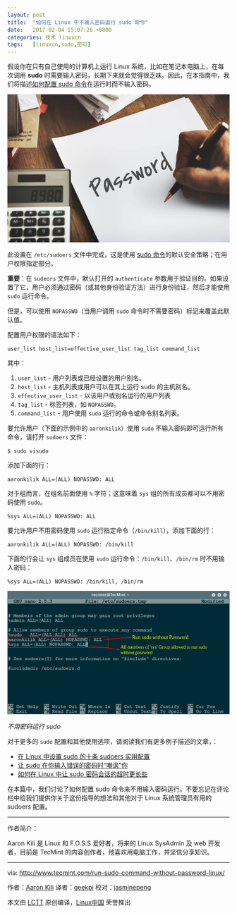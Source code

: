 ```yaml
---
layout: post
title:	"如何在 Linux 中不输入密码运行 sudo 命令"
date:	2017-02-04 15:07:26 +0800 
categories:	技术 linuxcn 
tags:	[linuxcn,sudo,密码]
---
```



假设你在只有自己使用的计算机上运行 Linux 系统，比如在笔记本电脑上，在每次调用 **sudo** 时需要输入密码，长期下来就会觉得很乏味。因此，在本指南中，我们将描述[如何配置 sudo 命令](http://www.tecmint.com/sudoers-configurations-for-setting-sudo-in-linux/)在运行时而不输入密码。


![](/Asserts/Images/album/201702/04/150719amz46v86mmxy4080.jpg)


此设置在 `/etc/sudoers` 文件中完成，这是使用 [sudo 命令](/tag-sudo.html)的默认安全策略；在用户权限指定部分。


**重要**：在 `sudeors` 文件中，默认打开的 `authenticate` 参数用于验证目的。如果设置了它，用户必须通过密码（或其他身份验证方法）进行身份验证，然后才能使用 `sudo` 运行命令。


但是，可以使用 `NOPASSWD`（当用户调用 `sudo` 命令时不需要密码）标记来覆盖此默认值。


配置用户权限的语法如下：



```
user_list host_list=effective_user_list tag_list command_list

```

其中：


1. `user_list` - 用户列表或已经设置的用户别名。
2. `host_list` - 主机列表或用户可以在其上运行 sudo 的主机别名。
3. `effective_user_list` - 以该用户或别名运行的用户列表
4. `tag_list` - 标签列表，如 `NOPASSWD`。
5. `command_list` - 用户使用 `sudo` 运行的命令或命令别名列表。


要允许用户（下面的示例中的 `aaronkilik`）使用 `sudo` 不输入密码即可运行所有命令，请打开 `sudoers` 文件：



```
$ sudo visudo

```

添加下面的行：



```
aaronkilik ALL=(ALL) NOPASSWD: ALL

```

对于组而言，在组名前面使用 `%` 字符；这意味着 `sys` 组的所有成员都可以不用密码使用 `sudo`。



```
%sys ALL=(ALL) NOPASSWD: ALL

```

要允许用户不用密码使用 `sudo` 运行指定命令（`/bin/kill`），添加下面的行：



```
aaronkilik ALL=(ALL) NOPASSWD: /bin/kill

```

下面的行会让 `sys` 组成员在使用 `sudo` 运行命令：`/bin/kill`、`/bin/rm` 时不用输入密码：



```
%sys ALL=(ALL) NOPASSWD: /bin/kill, /bin/rm

```

![Run sudo Without Password](/Asserts/Images/album/201702/04/150730jfy96594o5riot55.png)


*不用密码运行 sudo*


对于更多的 `sudo` 配置和其他使用选项，请阅读我们有更多例子描述的文章，：


* [在 Linux 中设置 sudo 的十条 sudoers 实用配置](/article-8145-1.html)
* [让 sudo 在你输入错误的密码时“嘲讽”你](/article-8128-1.html)
* [如何在 Linux 中让 sudo 密码会话的超时更长些](/article-8151-1.html)


在本篇中，我们讨论了如何配置 sudo 命令来不用输入密码运行。不要忘记在评论栏中给我们提供你关于这份指导的想法和其他对于 Linux 系统管理员有用的 sudoers 配置。




---


作者简介：


Aaron Kili 是 Linux 和 F.O.S.S 爱好者，将来的 Linux SysAdmin 及 web 开发者，目前是 TecMint 的内容创作者，他喜欢用电脑工作，并坚信分享知识。




---


via: <http://www.tecmint.com/run-sudo-command-without-password-linux/>


作者：[Aaron Kili](http://www.tecmint.com/author/aaronkili/) 译者：[geekpi](https://github.com/geekpi) 校对：[jasminepeng](https://github.com/jasminepeng)


本文由 [LCTT](https://github.com/LCTT/TranslateProject) 原创编译，[Linux中国](https://linux.cn/) 荣誉推出
